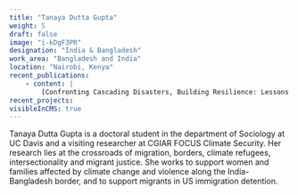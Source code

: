 ```yaml
---
title: "Tanaya Dutta Gupta"
weight: 5
draft: false
image: "i-kDgF3PR"
designation: "India & Bangladesh"
work_area: "Bangladesh and India"
location: "Nairobi, Kenya"
recent_publications:
    - content: | 
        [Confronting Cascading Disasters, Building Resilience: Lessons from the Indian Sundarbans](https://www.orfonline.org/research/confronting-cascading-disasters-building-resilience-lessons-from-the-indian-sundarbans/), Observer Research Foundation  
recent_projects:
visibleInCMS: true
---
```


Tanaya Dutta Gupta is a doctoral student in the department of Sociology at UC Davis and a visiting researcher at CGIAR FOCUS Climate Security. Her research lies at the crossroads of migration, borders, climate refugees, intersectionality and migrant justice. She works to support women and families affected by climate change and violence along the India-Bangladesh border, and to support migrants in US immigration detention.
